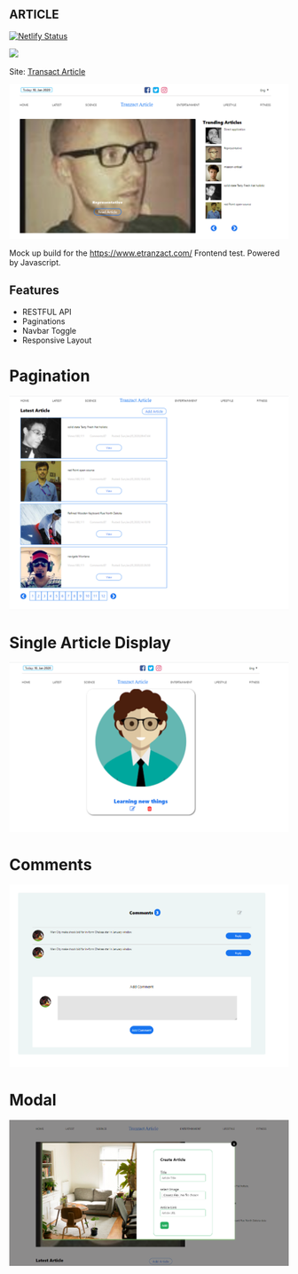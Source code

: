 ## ARTICLE

[![Netlify Status](https://api.netlify.com/api/v1/badges/e7777d34-cebb-42b4-bfa5-16d6e2192125/deploy-status)](https://app.netlify.com/sites/transact/deploys)

<a href="https://www.netlify.com">
  <img src="https://www.netlify.com/img/global/badges/netlify-color-accent.svg"/>
</a>

Site: [Transact Article](https://transact.netlify.com/)

![transact](./assets/imgs/trending.PNG)

Mock up build for the https://www.etranzact.com/ Frontend test. Powered by Javascript.

## Features

- RESTFUL API
- Paginations
- Navbar Toggle
- Responsive Layout

# Pagination

![transact](./assets/imgs/pagination.PNG)

# Single Article Display

![transact](./assets/imgs/single-img.PNG)

# Comments

![transact](./assets/imgs/comment.PNG)

# Modal

![transact](./assets/imgs/modal.PNG)
